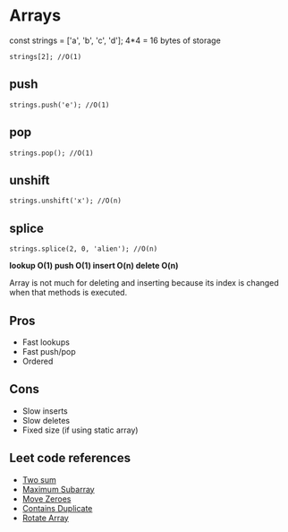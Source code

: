 # Arrays

const strings = ['a', 'b', 'c', 'd'];
4\*4 = 16 bytes of storage

`strings[2]; //O(1)`

## push

`strings.push('e'); //O(1)`

## pop

`strings.pop(); //O(1)`

## unshift

`strings.unshift('x'); //O(n)`

## splice

`strings.splice(2, 0, 'alien'); //O(n)`

**lookup O(1) push O(1) insert O(n) delete O(n)**

Array is not much for deleting and inserting
because its index is changed when that methods is executed.

## Pros

- Fast lookups
- Fast push/pop
- Ordered

## Cons

- Slow inserts
- Slow deletes
- Fixed size (if using static array)

## Leet code references

- [Two sum](https://leetcode.com/problems/two-sum/description/)
- [Maximum Subarray](https://leetcode.com/problems/maximum-subarray/description/)
- [Move Zeroes](https://leetcode.com/problems/move-zeroes/description/)
- [Contains Duplicate](https://leetcode.com/problems/contains-duplicate/description/)
- [Rotate Array](https://leetcode.com/problems/rotate-array/description/)
